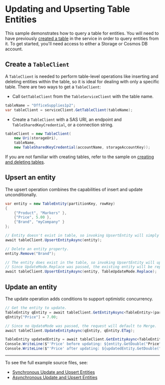 # Updating and Upserting Table Entities

This sample demonstrates how to query a table for entities. You will need to have previously [created a table](https://github.com/Azure/azure-sdk-for-net/blob/master/sdk/tables/Azure.Data.Tables/samples/Sample1CreateDeleteTables.md) in the service in order to query entities from it. To get started, you'll need access to either a Storage or Cosmos DB account.

## Create a `TableClient`

A `TableClient` is needed to perform table-level operations like inserting and deleting entities within the table, so it is ideal for dealing with only a specific table. There are two ways to get a `TableClient`:
- Call `GetTableClient` from the `TableServiceClient` with the table name.

```C# Snippet:TablesSample1GetTableClient
tableName = "OfficeSupplies1p2";
var tableClient = serviceClient.GetTableClient(tableName);
```

- Create a `TableClient` with a SAS URI, an endpoint and `TableSharedKeyCredential`, or a connection string.

```C# Snippet:TablesSample1CreateTableClient
tableClient = new TableClient(
    new Uri(storageUri),
    tableName,
    new TableSharedKeyCredential(accountName, storageAccountKey));
```

If you are not familiar with creating tables, refer to the sample on [creating and deleting tables](https://github.com/Azure/azure-sdk-for-net/blob/master/sdk/tables/Azure.Data.Tables/samples/Sample1CreateDeleteTables.md).

## Upsert an entity

The upsert operation combines the capabilities of insert and update unconditionally. 

```C# Snippet:TablesSample5UpsertEntityAsync
var entity = new TableEntity(partitionKey, rowKey)
{
    {"Product", "Markers" },
    {"Price", 5.00 },
    {"Brand", "myCompany" }
};

// Entity doesn't exist in table, so invoking UpsertEntity will simply insert the entity.
await tableClient.UpsertEntityAsync(entity);
```

```C# Snippet:TablesSample5UpsertWithReplaceAsync
// Delete an entity property.
entity.Remove("Brand");

// The entity does exist in the table, so invoking UpsertEntity will update the entity. It will apply the configured UpdateMode, which defaults to Merge if not specified.
// Since UpdateMode.Replace was passed, the existing entity will be replaced and delete the "Brand" property.
await tableClient.UpsertEntityAsync(entity, TableUpdateMode.Replace);
```

## Update an entity

The update operation adds conditions to support optimistic concurrency.

```C# Snippet:TablesSample5UpdateEntityAsync
// Get the entity to update.
TableEntity qEntity = await tableClient.GetEntityAsync<TableEntity>(partitionKey, rowKey);
qEntity["Price"] = 7.00;

// Since no UpdateMode was passed, the request will default to Merge.
await tableClient.UpdateEntityAsync(qEntity, qEntity.ETag);

TableEntity updatedEntity = await tableClient.GetEntityAsync<TableEntity>(partitionKey, rowKey);
Console.WriteLine($"'Price' before updating: ${entity.GetDouble("Price")}");
Console.WriteLine($"'Price' after updating: ${updatedEntity.GetDouble("Price")}");
```

---
To see the full example source files, see:
- [Synchronous Update and Upsert Entities](https://github.com/Azure/azure-sdk-for-net/blob/master/sdk/tables/Azure.Data.Tables/tests/samples/Sample5_UpdateUpsertEntities.cs)
- [Asynchronous Update and Upsert Entities](https://github.com/Azure/azure-sdk-for-net/blob/master/sdk/tables/Azure.Data.Tables/tests/samples/Sample5_UpdateUpsertEntitiesAsync.cs)

